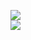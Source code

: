 [![](https://img.shields.io/badge/Made%20With-Github%20Spray-lightgrey.svg?style=for-the-badge&logo=github)](https://github.com/Annihil/github-spray#27590)  
[![](https://i.imgur.com/2DrTn0Z.gif)](https://github.com/Annihil/github-spray)
